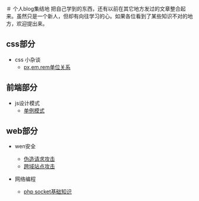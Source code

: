 ＃ 个人blog集结地
 把自己学到的东西，还有以前在其它地方发过的文章整合起来。虽然只是一个新人，但却有向往学习的心。如果各位看到了某些知识不对的地方，欢迎提出来。

## css部分

- css 小杂谈
	- [px,em,rem单位关系](https://github.com/liyanlong/blog/blob/master/css/chapter1/1.1.md)

## 前端部分
- js设计模式
  - [单例模式](https://github.com/liyanlong/blog/blob/master/前端/js设计模式/单例模式.md)
  
## web部分

- wen安全
	- [伪造请求攻击](https://github.com/liyanlong/blog/blob/master/web/security/1.1.md)
	- [跨域站点攻击](https://github.com/liyanlong/blog/blob/master/web/security/1.2.md)

- 网络编程
   - [php socket基础知识](https://github.com/liyanlong/blog/blob/master/web/socket/2.1.md)

